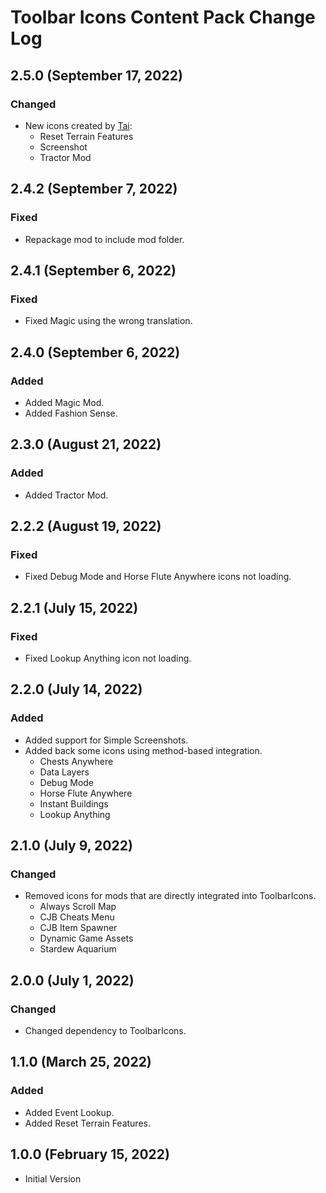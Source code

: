 ﻿# Toolbar Icons Content Pack Change Log

## 2.5.0 (September 17, 2022)

### Changed

* New icons created by [Tai](https://www.nexusmods.com/stardewvalley/users/92060238):
    * Reset Terrain Features
    * Screenshot
    * Tractor Mod

## 2.4.2 (September 7, 2022)

### Fixed

* Repackage mod to include mod folder.

## 2.4.1 (September 6, 2022)

### Fixed

* Fixed Magic using the wrong translation.

## 2.4.0 (September 6, 2022)

### Added

* Added Magic Mod.
* Added Fashion Sense.

## 2.3.0 (August 21, 2022)

### Added

* Added Tractor Mod.

## 2.2.2 (August 19, 2022)

### Fixed

* Fixed Debug Mode and Horse Flute Anywhere icons not loading.

## 2.2.1 (July 15, 2022)

### Fixed

* Fixed Lookup Anything icon not loading.

## 2.2.0 (July 14, 2022)

### Added

* Added support for Simple Screenshots.
* Added back some icons using method-based integration.
    * Chests Anywhere
    * Data Layers
    * Debug Mode
    * Horse Flute Anywhere
    * Instant Buildings
    * Lookup Anything

## 2.1.0 (July 9, 2022)

### Changed

* Removed icons for mods that are directly integrated into ToolbarIcons.
    * Always Scroll Map
    * CJB Cheats Menu
    * CJB Item Spawner
    * Dynamic Game Assets
    * Stardew Aquarium

## 2.0.0 (July 1, 2022)

### Changed

* Changed dependency to ToolbarIcons.

## 1.1.0 (March 25, 2022)

### Added

* Added Event Lookup.
* Added Reset Terrain Features.

## 1.0.0 (February 15, 2022)

* Initial Version